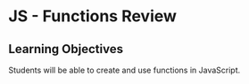 # JS - Functions Review

## Learning Objectives
Students will be able to create and use functions in JavaScript.